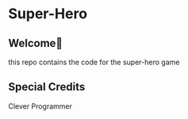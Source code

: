 # Super-Hero
## Welcome🌺
this repo contains the code for the super-hero game
## Special Credits
Clever Programmer
